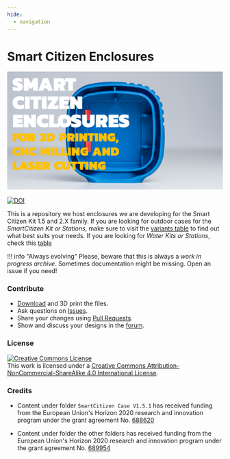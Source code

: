 ```yaml
---
hide:
  - navigation
---
```


# Smart Citizen Enclosures

![Smart Citizen Cases](/assets/images/enclosures.png)

[![DOI](https://zenodo.org/badge/75389354.svg)](https://zenodo.org/badge/latestdoi/75389354)

This is a repository we host enclosures we are developing for the Smart Citizen Kit 1.5 and 2.X family. If you are looking for outdoor cases for the _SmartCitizen Kit or Stations_, make sure to visit the [variants table](/Air/) to find out what best suits your needs. If you are looking for _Water Kits or Stations_, check this [table](/Water/)

!!! info "Always evolving"
	Please, beware that this is always a _work in progress archive_. Sometimes documentation might be missing. Open an issue if you need!

### Contribute

* [Download](https://github.com/fablabbcn/smartcitizen-enclosures/archive/master.zip) and 3D print the files.
* Ask questions on [Issues](https://github.com/fablabbcn/smartcitizen-enclosures/issues).
* Share your changes using [Pull Requests](https://github.com/fablabbcn/smartcitizen-enclosures/pulls).
* Show and discuss your designs in the [forum](https:forum.smartcitizen.me).

### License

<a rel="license" href="http://creativecommons.org/licenses/by-nc-sa/4.0/"><img alt="Creative Commons License" style="border-width:0" src="https://i.creativecommons.org/l/by-nc-sa/4.0/88x31.png" /></a><br />This work is licensed under a <a rel="license" href="http://creativecommons.org/licenses/by-nc-sa/4.0/">Creative Commons Attribution-NonCommercial-ShareAlike 4.0 International License</a>.

### Credits

* Content under folder `SmartCitizen Case V1.5.1` has received funding from the European Union's Horizon 2020 research and innovation program under the grant agreement No. [688620](https://cordis.europa.eu/project/rcn/199877/factsheet/en)

* Content under folder the other folders has received funding from the European Union's Horizon 2020 research and innovation program under the grant agreement No. [689954](https://cordis.europa.eu/project/rcn/202639/factsheet/en)
